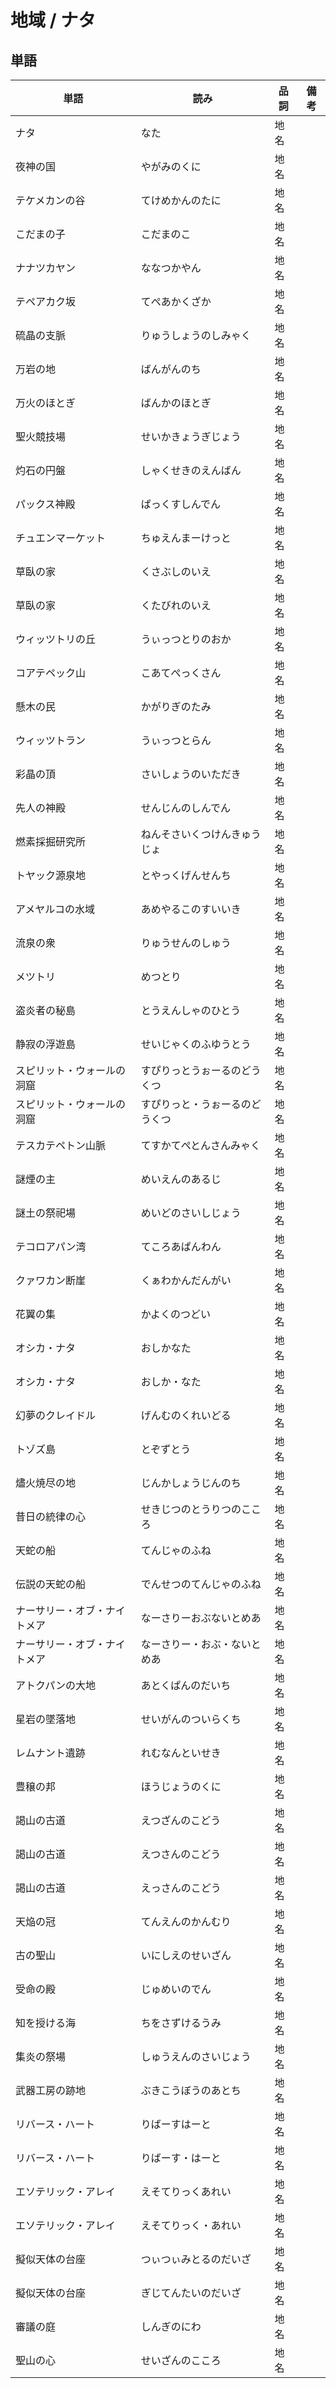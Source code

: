 # 地域 / ナタ

## 単語

|単語|読み|品詞|備考|
|---|---|---|---|
|ナタ|なた|地名||
|夜神の国|やがみのくに|地名||
|テケメカンの谷|てけめかんのたに|地名||
|こだまの子|こだまのこ|地名||
|ナナツカヤン|ななつかやん|地名||
|テペアカク坂|てぺあかくざか|地名||
|硫晶の支脈|りゅうしょうのしみゃく|地名||
|万岩の地|ばんがんのち|地名||
|万火のほとぎ|ばんかのほとぎ|地名||
|聖火競技場|せいかきょうぎじょう|地名||
|灼石の円盤|しゃくせきのえんばん|地名||
|パックス神殿|ぱっくすしんでん|地名||
|チュエンマーケット|ちゅえんまーけっと|地名||
|草臥の家|くさぶしのいえ|地名||
|草臥の家|くたびれのいえ|地名||
|ウィッツトリの丘|うぃっつとりのおか|地名||
|コアテペック山|こあてぺっくさん|地名||
|懸木の民|かがりぎのたみ|地名||
|ウィッツトラン|うぃっつとらん|地名||
|彩晶の頂|さいしょうのいただき|地名||
|先人の神殿|せんじんのしんでん|地名||
|燃素採掘研究所|ねんそさいくつけんきゅうじょ|地名||
|トヤック源泉地|とやっくげんせんち|地名||
|アメヤルコの水域|あめやるこのすいいき|地名||
|流泉の衆|りゅうせんのしゅう|地名||
|メツトリ|めつとり|地名||
|盗炎者の秘島|とうえんしゃのひとう|地名||
|静寂の浮遊島|せいじゃくのふゆうとう|地名||
|スピリット・ウォールの洞窟|すぴりっとうぉーるのどうくつ|地名||
|スピリット・ウォールの洞窟|すぴりっと・うぉーるのどうくつ|地名||
|テスカテペトン山脈|てすかてぺとんさんみゃく|地名||
|謎煙の主|めいえんのあるじ|地名||
|謎土の祭祀場|めいどのさいしじょう|地名||
|テコロアパン湾|てころあぱんわん|地名||
|クァワカン断崖|くぁわかんだんがい|地名||
|花翼の集|かよくのつどい|地名||
|オシカ・ナタ|おしかなた|地名||
|オシカ・ナタ|おしか・なた|地名||
|幻夢のクレイドル|げんむのくれいどる|地名||
|トゾズ島|とぞずとう|地名||
|燼火焼尽の地|じんかしょうじんのち|地名||
|昔日の統律の心|せきじつのとうりつのこころ|地名||
|天蛇の船|てんじゃのふね|地名||
|伝説の天蛇の船|でんせつのてんじゃのふね|地名||
|ナーサリー・オブ・ナイトメア|なーさりーおぶないとめあ|地名||
|ナーサリー・オブ・ナイトメア|なーさりー・おぶ・ないとめあ|地名||
|アトクパンの大地|あとくぱんのだいち|地名||
|星岩の墜落地|せいがんのついらくち|地名||
|レムナント遺跡|れむなんといせき|地名||
|豊穣の邦|ほうじょうのくに|地名||
|謁山の古道|えつざんのこどう|地名||
|謁山の古道|えつさんのこどう|地名||
|謁山の古道|えっさんのこどう|地名||
|天焔の冠|てんえんのかんむり|地名||
|古の聖山|いにしえのせいざん|地名||
|受命の殿|じゅめいのでん|地名||
|知を授ける海|ちをさずけるうみ|地名||
|集炎の祭場|しゅうえんのさいじょう|地名||
|武器工房の跡地|ぶきこうぼうのあとち|地名||
|リバース・ハート|りばーすはーと|地名||
|リバース・ハート|りばーす・はーと|地名||
|エソテリック・アレイ|えそてりっくあれい|地名||
|エソテリック・アレイ|えそてりっく・あれい|地名||
|擬似天体の台座|つぃつぃみとるのだいざ|地名||
|擬似天体の台座|ぎじてんたいのだいざ|地名||
|審議の庭|しんぎのにわ|地名||
|聖山の心|せいざんのこころ|地名||